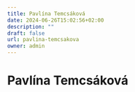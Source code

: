 ```yaml
---
title: Pavlína Temcsáková
date: 2024-06-26T15:02:56+02:00
description: ""
draft: false
url: pavlina-temcsakova
owner: admin
---
```

# Pavlína Temcsáková
<!-- SECTION BREAK -->
